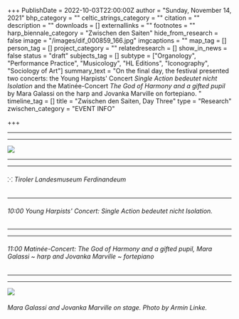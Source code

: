 +++
PublishDate = 2022-10-03T22:00:00Z
author = "Sunday, November 14, 2021"
bhp_category = ""
celtic_strings_category = ""
citation = ""
description = ""
downloads = []
externallinks = ""
footnotes = ""
harp_biennale_category = "Zwischen den Saiten"
hide_from_research = false
image = "/images/dif_000859_166.jpg"
imgcaptions = ""
map_tag = []
person_tag = []
project_category = ""
relatedresearch = []
show_in_news = false
status = "draft"
subjects_tag = []
subtype = ["Organology", "Performance Practice", "Musicology", "HL Editions", "Iconography", "Sociology of Art"]
summary_text = "On the final day, the festival presented two concerts: the Young Harpists' Concert <i>Single Action bedeutet nicht Isolation</i> and the Matinée-Concert <i>The God of Harmony and a gifted pupil</i> by Mara Galassi on the harp and Jovanka Marville on fortepiano. "
timeline_tag = []
title = "Zwischen den Saiten, Day Three"
type = "Research"
zwischen_category = "EVENT INFO"

+++
***

***

![](/images/dif_000859_144.jpg)

***

***

###### ⁙ Tiroler Landesmuseum Ferdinandeum

***

###### 10:00 Young Harpists' Concert: _Single Action bedeutet nicht Isolation._

***

***

###### 11:00 Matinée-Concert: _The God of Harmony and a gifted pupil,_ Mara Galassi \~ harp and Jovanka Marville \~ fortepiano

***

***

![](/images/dif_000859_69.jpg)

###### Mara Galassi and Jovanka Marville on stage. Photo by Armin Linke.